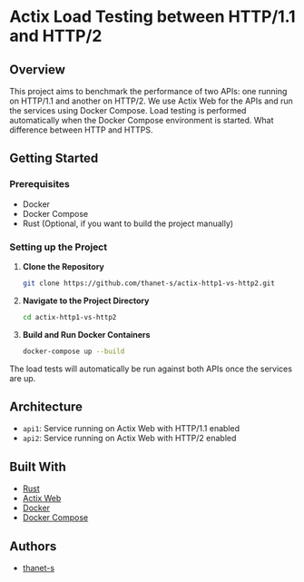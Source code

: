 # Actix Load Testing between HTTP/1.1 and HTTP/2

## Overview

This project aims to benchmark the performance of two APIs: one running on HTTP/1.1 and another on HTTP/2. We use Actix Web for the APIs and run the services using Docker Compose. Load testing is performed automatically when the Docker Compose environment is started. What difference between HTTP and HTTPS.

## Getting Started

### Prerequisites

- Docker
- Docker Compose
- Rust (Optional, if you want to build the project manually)

### Setting up the Project

1. **Clone the Repository**

    ```bash
    git clone https://github.com/thanet-s/actix-http1-vs-http2.git
    ```

2. **Navigate to the Project Directory**

    ```bash
    cd actix-http1-vs-http2
    ```

3. **Build and Run Docker Containers**

    ```bash
    docker-compose up --build
    ```

The load tests will automatically be run against both APIs once the services are up.

## Architecture

- `api1`: Service running on Actix Web with HTTP/1.1 enabled
- `api2`: Service running on Actix Web with HTTP/2 enabled

## Built With

- [Rust](https://www.rust-lang.org/)
- [Actix Web](https://actix.rs/)
- [Docker](https://www.docker.com/)
- [Docker Compose](https://docs.docker.com/compose/)

## Authors

- [thanet-s](https://github.com/thanet-s)
